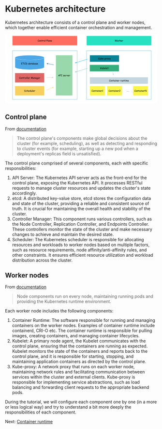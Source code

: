 # Kubernetes architecture

Kubernetes architecture consists of a control plane and worker nodes, which together enable efficient container orchestration and management.

![image](./img/00_cluster_architecture.png "Kubernetes cluster")

## Control plane

From [documentation](https://kubernetes.io/docs/concepts/overview/components/#control-plane-components)
> The control plane's components make global decisions about the cluster (for example, scheduling), as well as detecting and responding to cluster events (for example, starting up a new pod when a deployment's replicas field is unsatisfied).

The control plane comprised of several components, each with specific responsibilities:

1. API Server: The Kubernetes API server acts as the front-end for the control plane, exposing the Kubernetes API. It processes RESTful requests to manage cluster resources and updates the cluster's state accordingly.
2. etcd: A distributed key-value store, etcd stores the configuration data and state of the cluster, providing a reliable and consistent source of truth. It is crucial for maintaining the overall health and stability of the cluster.
3. Controller Manager: This component runs various controllers, such as the Node Controller, Replication Controller, and Endpoints Controller. These controllers monitor the state of the cluster and make necessary changes to achieve and maintain the desired state.
4. Scheduler: The Kubernetes scheduler is responsible for allocating resources and workloads to worker nodes based on multiple factors, such as resource requirements, node affinity/anti-affinity rules, and other constraints. It ensures efficient resource utilization and workload distribution across the cluster.

## Worker nodes

From [documentation](https://kubernetes.io/docs/concepts/overview/components/#node-components)
> Node components run on every node, maintaining running pods and providing the Kubernetes runtime environment.

Each worker node includes the following components:

1. Container Runtime: The software responsible for running and managing containers on the worker nodes. Examples of container runtime include containerd, CRI-O etc. The container runtime is responsible for pulling images, creating containers, and managing container lifecycles.
2. Kubelet: A primary node agent, the Kubelet communicates with the control plane, ensuring that the containers are running as expected. Kubelet monitors the state of the containers and reports back to the control plane, and it is responsible for starting, stopping, and maintaining application containers as directed by the control plane.
3. Kube-proxy: A network proxy that runs on each worker node, maintaining network rules and facilitating communication between services within the cluster and external clients. Kube-proxy is responsible for implementing service abstractions, such as load balancing and forwarding client requests to the appropriate backend pods.

During the tutorial, we will configure each component one by one (in a more or less logical way) and try to understand a bit more deeply the responsibilities of each component.

Next: [Container runtime](./01-container-runtime.md)
